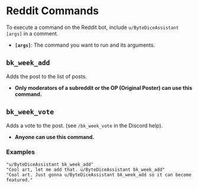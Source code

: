 # Reddit Commands
To execute a command on the Reddit bot, include `u/ByteDiceAssistant [args]` in a comment.
- **`[args]`**: The command you want to run and its arguments.
## `bk_week_add`
Adds the post to the list of posts.
- **Only moderators of a subreddit or the OP (Original Poster) can use this command.**
## `bk_week_vote`
Adds a vote to the post. (see `/bk_week_vote` in the Discord help).
- **Anyone can use this command.**
### **Examples**
```
"u/ByteDiceAssistant bk_week_add"
"Cool art, let me add that. u/ByteDiceAssistant bk_week_add"
"Cool art. Just gonna u/ByteDiceAssistant bk_week_add so it can become featured."
```